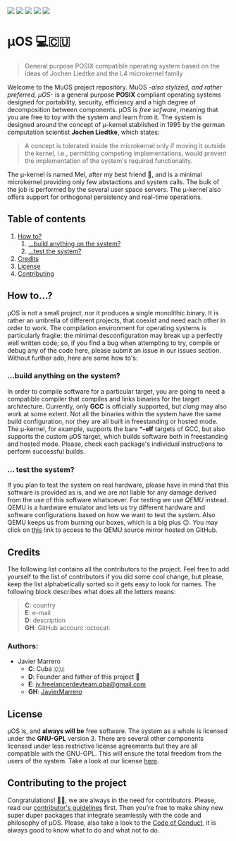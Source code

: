 ![](https://img.shields.io/github/contributors/JavierMarrero/MuOS?style=for-the-badge)
![](https://img.shields.io/github/forks/JavierMarrero/MuOS?style=for-the-badge)
![](https://img.shields.io/github/stars/JavierMarrero/MuOS?style=for-the-badge)
![](https://img.shields.io/github/license/JavierMarrero/MuOS?style=for-the-badge)
![](https://img.shields.io/github/issues/JavierMarrero/MuOS?style=for-the-badge)

# μOS :computer::cuba:
> General purpose POSIX compatible operating system based on the ideas of Jochen Liedtke and the L4 microkernel family

Welcome to the MuOS project repository. MuOS *-also stylized, and rather preferred, μOS-* is a general purpose **POSIX** compliant operating systems designed for portability,
security, efficiency and a high degree of decomposition between components. μOS is *free sofware*, meaning that you are free to toy with the system and learn from it. The
system is designed around the concept of μ-kernel stablished in 1995 by the german computation scientist **Jochen Liedtke**, which states:

> A concept is tolerated inside the microkernel only if moving it outside the kernel, i.e., permitting competing implementations, would prevent the implementation of the 
> system's required functionality.

The μ-kernel is named Mel, after my best friend :white_heart:, and is a minimal microkernel providing only few abstactions and system calls. The bulk of the job is performed
by the several user space servers. The μ-kernel also offers support for orthogonal persistency and real-time operations.

## Table of contents

1. [How to?](#howto)
    1. [...build anything on the system?](#build)
    2. [...test the system?](#test)
2. [Credits](#credits)
3. [License](#license)
4. [Contributing](#contributing)

<a name="howto" />

## How to...?

μOS is not a small project, nor it produces a single monolithic binary. It is rather an umbrella of different projects, that coexist and need each other in order to work.
The compilation environment for operating systems is particularly fragile: the minimal desconfiguration may break up a perfectly well written code; so, if you find a bug
when attempting to try, compile or debug any of the code here, please submit an issue in our issues section. Without further ado, here are some how to's:

<a name="build" />  

### ...build anything on the system?

In order to compile software for a particular target, you are going to need a compatible compiler that compiles and links binaries for the target architecture. Currently,
only **GCC** is officially supported, but *clang* may also work at some extent. Not all the binaries within the system have the same build configuration, nor they are all
built in freestanding or hosted mode. The μ-kernel, for example, supports the bare ***-elf** targets of GCC, but also supports the custom μOS target, which builds software
both in freestanding and hosted mode. Please, check each package's individual instructions to perform successful builds.

<a name="test" />  

### ... test the system?

If you plan to test the system on real hardware, please have in mind that this software is provided as is, and we are not liable for any damage derived from the use of
this software whatsoever. For testing we use *QEMU* instead. QEMU is a hardware emulator and lets us try different hardware and software configurations based on how we
want to test the system. Also QEMU keeps us from burning our boxes, which is a big plus :wink:. You may click on [this](https://github.com/qemu/qemu) link to access to the
QEMU source mirror hosted on GitHub.

<a name="credits" />  

## Credits

The following list contains all the contributors to the project. Feel free to add yourself to the list of contributors if you did some cool change, but please,
keep the list alphabetically sorted so it gets easy to look for names. The following block describes what does all the letters means:

> **C**: country  
> **E**: e-mail     
> **D**: description  
> **GH**: GitHub account :octocat:  

### Authors:

- Javier Marrero
    - **C**: Cuba :cuba:
    - **D**: Founder and father of this project :monocle_face:
    - **E**: jv.freelancerdevteam.qba@gmail.com
    - **GH**: [JavierMarrero](https://github.com/JavierMarrero)    
    
<a name="license" />    
    
## License

μOS is, and **always will be** free software. The system as a whole is licensed under the **GNU-GPL** version 3. There are several other components licensed under less
restrictive license agreements but they are all compatible with the GNU-GPL. This will ensure the total freedom from the users of the system. Take a look at our license
[here](LICENSE.md).

<a name="contributing" />

## Contributing to the project

Congratulations! :clap::partying_face:, we are always in the need for contributors. Please, read our [contributor's guidelines](CONTRIBUTING.md) first. Then you're free to make shiny new super duper packages that integrate seamlessly with the code and philosophy of μOS. Please, also take a look to the [Code of Conduct](CODE_OF_CONDUCT.md),
it is always good to know what to do and what not to do.
